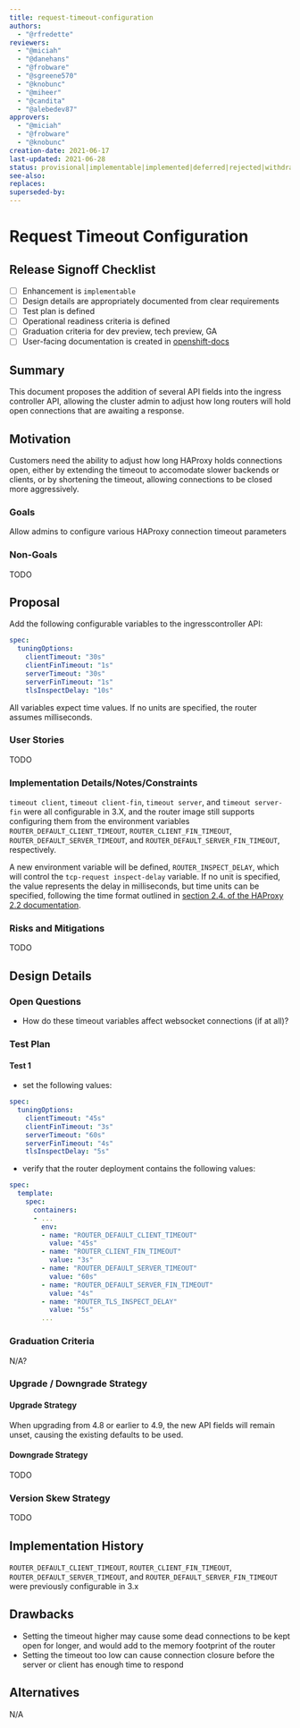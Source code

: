 ```yaml
---
title: request-timeout-configuration
authors:
  - "@rfredette"
reviewers:
  - "@miciah"
  - "@danehans"
  - "@frobware"
  - "@sgreene570"
  - "@knobunc"
  - "@miheer"
  - "@candita"
  - "@alebedev87"
approvers:
  - "@miciah"
  - "@frobware"
  - "@knobunc"
creation-date: 2021-06-17
last-updated: 2021-06-28
status: provisional|implementable|implemented|deferred|rejected|withdrawn|replaced|informational
see-also:
replaces:
superseded-by:
---
```


# Request Timeout Configuration

## Release Signoff Checklist

- [ ] Enhancement is `implementable`
- [ ] Design details are appropriately documented from clear requirements
- [ ] Test plan is defined
- [ ] Operational readiness criteria is defined
- [ ] Graduation criteria for dev preview, tech preview, GA
- [ ] User-facing documentation is created in [openshift-docs](https://github.com/openshift/openshift-docs/)

## Summary

This document proposes the addition of several API fields into the ingress
controller API, allowing the cluster admin to adjust how long routers will hold
open connections that are awaiting a response.

## Motivation

Customers need the ability to adjust how long HAProxy holds connections open,
either by extending the timeout to accomodate slower backends or clients, or by
shortening the timeout, allowing connections to be closed more aggressively.

### Goals

Allow admins to configure various HAProxy connection timeout parameters

### Non-Goals

TODO

## Proposal

Add the following configurable variables to the ingresscontroller API:
```yaml
spec:
  tuningOptions:
    clientTimeout: "30s"
    clientFinTimeout: "1s"
    serverTimeout: "30s"
    serverFinTimeout: "1s"
    tlsInspectDelay: "10s"
```

All variables expect time values. If no units are specified, the router assumes
milliseconds.

### User Stories

TODO

### Implementation Details/Notes/Constraints

`timeout client`, `timeout client-fin`, `timeout server`, and `timeout
server-fin` were all configurable in 3.X, and the router image still supports
configuring them from the environment variables
`ROUTER_DEFAULT_CLIENT_TIMEOUT`, `ROUTER_CLIENT_FIN_TIMEOUT`,
`ROUTER_DEFAULT_SERVER_TIMEOUT`, and `ROUTER_DEFAULT_SERVER_FIN_TIMEOUT`,
respectively.

A new environment variable will be defined, `ROUTER_INSPECT_DELAY`, which will
control the `tcp-request inspect-delay` variable. If no unit is specified, the
value represents the delay in milliseconds, but time units can be specified,
following the time format outlined in [section 2.4. of the HAProxy 2.2
documentation](https://github.com/haproxy/haproxy/blob/v2.2.0/doc/configuration.txt).

### Risks and Mitigations

TODO

## Design Details

### Open Questions

- How do these timeout variables affect websocket connections (if at all)?

### Test Plan

#### Test 1
- set the following values:
```yaml
spec:
  tuningOptions:
    clientTimeout: "45s"
    clientFinTimeout: "3s"
    serverTimeout: "60s"
    serverFinTimeout: "4s"
    tlsInspectDelay: "5s"
```
- verify that the router deployment contains the following values:
```yaml
spec:
  template:
    spec:
      containers:
      - ...
        env:
        - name: "ROUTER_DEFAULT_CLIENT_TIMEOUT"
          value: "45s"
        - name: "ROUTER_CLIENT_FIN_TIMEOUT"
          value: "3s"
        - name: "ROUTER_DEFAULT_SERVER_TIMEOUT"
          value: "60s"
        - name: "ROUTER_DEFAULT_SERVER_FIN_TIMEOUT"
          value: "4s"
        - name: "ROUTER_TLS_INSPECT_DELAY"
          value: "5s"
        ...
```

### Graduation Criteria

N/A?

### Upgrade / Downgrade Strategy

#### Upgrade Strategy

When upgrading from 4.8 or earlier to 4.9, the new API fields will remain
unset, causing the existing defaults to be used.

#### Downgrade Strategy

TODO

### Version Skew Strategy

TODO

## Implementation History

`ROUTER_DEFAULT_CLIENT_TIMEOUT`, `ROUTER_CLIENT_FIN_TIMEOUT`,
`ROUTER_DEFAULT_SERVER_TIMEOUT`, and `ROUTER_DEFAULT_SERVER_FIN_TIMEOUT` were
previously configurable in 3.x

## Drawbacks

- Setting the timeout higher may cause some dead connections to be kept open
  for longer, and would add to the memory footprint of the router
- Setting the timeout too low can cause connection closure before the server or
  client has enough time to respond

## Alternatives

N/A

